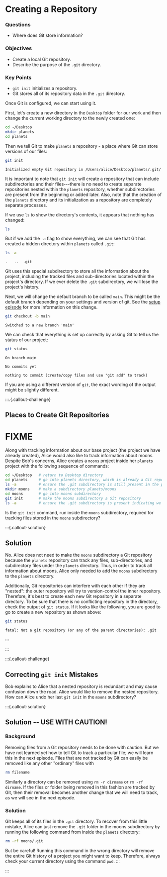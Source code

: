 # Creating a Repository

<div class="questions">

### Questions

- Where does Git store information?

</div>

<div class="objectives">

### Objectives

- Create a local Git repository.
- Describe the purpose of the `.git` directory.

</div>  


<div class="keypoints">

### Key Points

- `git init` initializes a repository.
- Git stores all of its repository data in the `.git` directory.

</div>  

Once Git is configured, we can start using it.



First, let's create a new directory in the `Desktop` folder for our work and
then change the current working directory to the newly created one:

```sh
cd ~/Desktop
mkdir planets
cd planets
```

Then we tell Git to make `planets` a repository - a place where Git can store versions of our files:


```sh
git init
```

```output
Initialized empty Git repository in /Users/alice/Desktop/planets/.git/
````

It is important to note that `git init` will create a repository that
can include subdirectories and their files---there is no need to create
separate repositories nested within the `planets` repository, whether
subdirectories are present from the beginning or added later. Also, note
that the creation of the `planets` directory and its initialization as a
repository are completely separate processes.

If we use `ls` to show the directory's contents,
it appears that nothing has changed:

```sh
ls
```

But if we add the `-a` flag to show everything, we can see that Git has
created a hidden directory within `planets` called `.git`:

```sh
ls -a
```

```output
.	..	.git
```

Git uses this special subdirectory to store all the information about the project, 
including the tracked files and sub-directories located within the project's directory.
If we ever delete the `.git` subdirectory, we will lose the project's history.

Next, we will change the default branch to be called `main`.
This might be the default branch depending on your settings and version
of git.
See the [setup episode](../setup.html) for more information on this change.

```sh
git checkout -b main
```

```output
Switched to a new branch 'main'
```


We can check that everything is set up correctly
by asking Git to tell us the status of our project:

```sh
git status
```

```output
On branch main

No commits yet

nothing to commit (create/copy files and use "git add" to track)
```

If you are using a different version of `git`, the exact
wording of the output might be slightly different.

:::.{.callout-challenge}
## Places to Create Git Repositories

# FIXME

Along with tracking information about our base project (the project we have
already created), 
Alice would also like to track information about moons.
Despite Bob's concerns, Alice creates a `moons` project inside her `planets` 
project with the following sequence of commands:

```sh
cd ~/Desktop   # return to Desktop directory
cd planets     # go into planets directory, which is already a Git repository
ls -a          # ensure the .git subdirectory is still present in the planets directory
mkdir moons    # make a subdirectory planets/moons
cd moons       # go into moons subdirectory
git init       # make the moons subdirectory a Git repository
ls -a          # ensure the .git subdirectory is present indicating we have created a new Git repository
```
Is the `git init` command, run inside the `moons` subdirectory, required for 
tracking files stored in the `moons` subdirectory?
 
:::{.callout-solution}

## Solution

No. Alice does not need to make the `moons` subdirectory a Git repository 
because the `planets` repository can track any files, sub-directories, and 
subdirectory files under the `planets` directory.  Thus, in order to track 
all information about moons, Alice only needed to add the `moons` subdirectory
to the `planets` directory.
 
Additionally, Git repositories can interfere with each other if they are "nested":
the outer repository will try to version-control
the inner repository. Therefore, it's best to create each new Git
repository in a separate directory. To be sure that there is no conflicting
repository in the directory, check the output of `git status`. If it looks
like the following, you are good to go to create a new repository as shown
above:

```sh
git status
```

```output
fatal: Not a git repository (or any of the parent directories): .git
```
:::

:::

:::{.callout-challenge}

## Correcting `git init` Mistakes

Bob explains to Alice that a nested repository is redundant and may cause confusion
down the road. Alice would like to remove the nested repository. How can Alice undo 
her last `git init` in the `moons` subdirectory?

:::{.callout-solution}

## Solution -- USE WITH CAUTION!

### Background
Removing files from a Git repository needs to be done with caution. But we have not learned 
yet how to tell Git to track a particular file; we will learn this in the next episode. Files 
that are not tracked by Git can easily be removed like any other "ordinary" files with

```sh
rm filename
```
Similarly a directory can be removed using `rm -r dirname` or `rm -rf dirname`.
If the files or folder being removed in this fashion are tracked by Git, then their removal 
becomes another change that we will need to track, as we will see in the next episode.

### Solution

Git keeps all of its files in the `.git` directory.
To recover from this little mistake, Alice can just remove the `.git`
folder in the moons subdirectory by running the following command from inside the `planets` directory:

```sh
rm -rf moons/.git
```
But be careful! Running this command in the wrong directory will remove
the entire Git history of a project you might want to keep.
Therefore, always check your current directory using the command `pwd`.
:::

:::